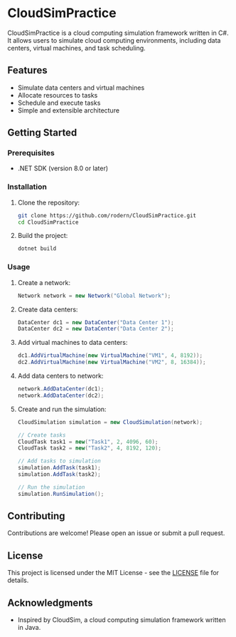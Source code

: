 # CloudSimPractice

CloudSimPractice is a cloud computing simulation framework written in C#. It allows users to simulate cloud computing environments, including data centers, virtual machines, and task scheduling.

## Features

- Simulate data centers and virtual machines
- Allocate resources to tasks
- Schedule and execute tasks
- Simple and extensible architecture

## Getting Started

### Prerequisites

- .NET SDK (version 8.0 or later)

### Installation

1. Clone the repository:
   ```sh
   git clone https://github.com/rodern/CloudSimPractice.git
   cd CloudSimPractice
   ```

2. Build the project:
   ```sh
   dotnet build
   ```

### Usage

1. Create a network:
   ```csharp
   Network network = new Network("Global Network");
   ```

2. Create data centers:
   ```csharp
   DataCenter dc1 = new DataCenter("Data Center 1");
   DataCenter dc2 = new DataCenter("Data Center 2");
   ```

3. Add virtual machines to data centers:
   ```csharp
   dc1.AddVirtualMachine(new VirtualMachine("VM1", 4, 8192));
   dc2.AddVirtualMachine(new VirtualMachine("VM2", 8, 16384));
   ```

4. Add data centers to network:
   ```csharp
   network.AddDataCenter(dc1);
   network.AddDataCenter(dc2);
   ```

5. Create and run the simulation:
   ```csharp
   CloudSimulation simulation = new CloudSimulation(network);

   // Create tasks
   CloudTask task1 = new("Task1", 2, 4096, 60);
   CloudTask task2 = new("Task2", 4, 8192, 120);

   // Add tasks to simulation
   simulation.AddTask(task1);
   simulation.AddTask(task2);

   // Run the simulation
   simulation.RunSimulation();
   ```

## Contributing

Contributions are welcome! Please open an issue or submit a pull request.

## License

This project is licensed under the MIT License - see the [LICENSE](LICENSE) file for details.

## Acknowledgments

- Inspired by CloudSim, a cloud computing simulation framework written in Java.
```